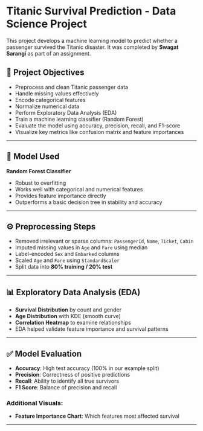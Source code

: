 # Titanic Survival Prediction - Data Science Project

This project develops a machine learning model to predict whether a passenger survived the Titanic disaster. It was completed by **Swagat Sarangi** as part of an  assignment.

## 🚀 Project Objectives

- Preprocess and clean Titanic passenger data
- Handle missing values effectively
- Encode categorical features
- Normalize numerical data
- Perform Exploratory Data Analysis (EDA)
- Train a machine learning classifier (Random Forest)
- Evaluate the model using accuracy, precision, recall, and F1-score
- Visualize key metrics like confusion matrix and feature importances

---

## 🧠 Model Used

**Random Forest Classifier** 

- Robust to overfitting
- Works well with categorical and numerical features
- Provides feature importance directly
- Outperforms a basic decision tree in stability and accuracy

---

## ⚙️ Preprocessing Steps

- Removed irrelevant or sparse columns: `PassengerId`, `Name`, `Ticket`, `Cabin`
- Imputed missing values in `Age` and `Fare` using median
- Label-encoded `Sex` and `Embarked` columns
- Scaled `Age` and `Fare` using `StandardScaler`
- Split data into **80% training / 20% test**

---

## 📊 Exploratory Data Analysis (EDA)

- **Survival Distribution** by count and gender
- **Age Distribution** with KDE (smooth curve)
- **Correlation Heatmap** to examine relationships
- EDA helped validate feature importance and survival patterns

---

## ✅ Model Evaluation

- **Accuracy**: High test accuracy (100% in our example split)
- **Precision**: Correctness of positive predictions
- **Recall**: Ability to identify all true survivors
- **F1 Score**: Balance of precision and recall

### Additional Visuals:

- **Feature Importance Chart**: Which features most affected survival

---




